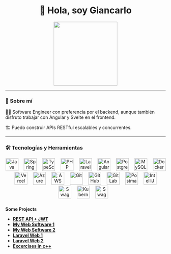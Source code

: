 ###

<h1 align="center">👋 Hola, soy Giancarlo</h1>

<div align="center">
  <img height="200" src="https://media.giphy.com/media/26tn33aiTi1jkl6H6/giphy.gif" />
</div>

---

### 🚀 Sobre mí

👨‍💻 Software Engineer con preferencia por el backend, aunque también disfruto trabajar con Angular y Svelte en el frontend.

🏗️ Puedo construir APIs RESTful escalables y concurrentes.

---

### 🛠️ Tecnologías y Herramientas

<div align="center">
  <img src="https://cdn.jsdelivr.net/gh/devicons/devicon/icons/java/java-original.svg" height="40" alt="Java" />
  <img width="10"/>
  <img src="https://cdn.simpleicons.org/spring/6DB33F" height="40" alt="Spring" />
  <img width="10"/>
  <img src="https://skillicons.dev/icons?i=typescript" height="40" alt="TypeScript" />
  <img width="10"/>
  <img src="https://cdn.jsdelivr.net/gh/devicons/devicon/icons/php/php-original.svg" height="40" alt="PHP" />
  <img width="10"/>
  <img src="https://cdn.simpleicons.org/laravel/FF2D20" height="40" alt="Laravel" />
  <img width="10"/>
  <img src="https://cdn.jsdelivr.net/gh/devicons/devicon/icons/angularjs/angularjs-original.svg" height="40" alt="Angular" />
  <img width="10"/>
  <img src="https://cdn.jsdelivr.net/gh/devicons/devicon/icons/postgresql/postgresql-original.svg" height="40" alt="PostgreSQL" />
  <img width="10"/>
  <img src="https://cdn.jsdelivr.net/gh/devicons/devicon/icons/mysql/mysql-original.svg" height="40" alt="MySQL" />
  <img width="10"/>
  <img src="https://cdn.jsdelivr.net/gh/devicons/devicon/icons/docker/docker-original.svg" height="40" alt="Docker" />
  <img width="10"/>
  <img src="https://skillicons.dev/icons?i=vercel" height="40" alt="Vercel" />
  <img width="10"/>
  <img src="https://skillicons.dev/icons?i=azure" height="40" alt="Azure" />
  <img width="10"/>
  <img src="https://skillicons.dev/icons?i=aws" height="40" alt="AWS" />
  <img width="10"/>
  <img src="https://skillicons.dev/icons?i=git" height="40" alt="Git" />
  <img width="10"/>
  <img src="https://skillicons.dev/icons?i=github" height="40" alt="GitHub" />
  <img width="10"/>
  <img src="https://skillicons.dev/icons?i=gitlab" height="40" alt="GitLab" />
  <img width="10"/>
  <img src="https://skillicons.dev/icons?i=postman" height="40" alt="Postman" />
  <img width="10"/>
  <img src="https://cdn.jsdelivr.net/gh/devicons/devicon/icons/intellij/intellij-original.svg" height="40" alt="IntelliJ IDEA" />
  <img width="10"/>
  <img src="https://cdn.jsdelivr.net/gh/devicons/devicon/icons/swagger/swagger-original.svg" height="40" alt="Swagger" />
  <img width="10"/>
  <img src="https://cdn.jsdelivr.net/gh/devicons/devicon/icons/kubernetes/kubernetes-plain.svg" height="40" alt="Kubernetes" />
  <img width="10"/>
  <img src="https://cdn.simpleicons.org/swagger/85EA2D" height="40" alt="Swagger" />
  <img width="10"/>

</div>

###

**Some Projects**

- [**REST API + JWT**](https://maintenance-page-test.vercel.app/)
- [**My Web Software 1**](https://maintenance-page-test.vercel.app/)
- [**My Web Software 2**](https://maintenance-page-test.vercel.app/)
- [**Laravel Web 1**](https://iboutplacement.com/)
- [**Laravel Web 2**](https://ibconstruye.com/)
- [**Excercises in c++**](https://github.com/gianbdev/C-Challenges/)
  
